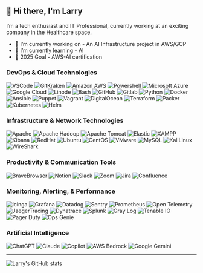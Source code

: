 ## 👋 Hi there, I'm Larry
I’m a tech enthusiast and IT Professional, currently working at an exciting company in the Healthcare space. 

- 🔭 I’m currently working on - An AI Infrastructure project in AWS/GCP
- 🌱 I’m currently learning - AI
- 🥅 2025 Goal - AWS-AI certification

### DevOps & Cloud Technologies
<p>
  <img alt="VSCode" src="https://img.shields.io/badge/-VSCode-007ACC?style=flat&logo=visual-studio-code&logoColor=white" />
  <img alt="GitKraken" src="https://img.shields.io/badge/-GitKraken-000000??style=flat&logo=gitkraken&logoColor=green" />
  <img alt="Amazon AWS" src="https://img.shields.io/badge/AWS-%23FF9900.svg?logo=amazon-web-services&logoColor=white" />
  <img alt="Powershell" src="https://img.shields.io/badge/-Powershell-5391FE?style=flat&logo=PowerShell&logoColor=white" />
  <img alt="Microsoft Azure" src="https://img.shields.io/badge/-MicrosoftAzure-0078D4?style=flat&logo=microsoftazure&logoColor=white" />
  <img alt="Google Cloud" src="https://img.shields.io/badge/-GoogleCloud-4285F4?style=flat&logo=googlecloud&logoColor=white" />
  <img alt="Linode" src="https://img.shields.io/badge/-Linode-00A95C?style=flat&logo=linode&logoColor=white" />
  <img alt="Bash" src="https://img.shields.io/badge/-Bash-4EAA25?style=flat&logo=gnubash&logoColor=white" />
  <img alt="GitHub" src="https://img.shields.io/badge/-GitHub-FCA121?style=flat&logo=github&logoColor=white" />
  <img alt="Gitlab" src="https://img.shields.io/badge/-Gitlab-FCA121?style=flat&logo=gitlab&logoColor=white" />
  <img alt="Python" src="https://img.shields.io/badge/-Python-3776AB?style=flat&logo=python&logoColor=white" /> 
  <img alt="Docker" src="https://img.shields.io/badge/-Docker-2496ED?style=flat&logo=docker&logoColor=white" />
  <img alt="Ansible" src="https://img.shields.io/badge/-Ansible-EE0000?style=flat&logo=ansible&logoColor=white" />
  <img alt="Puppet" src="https://img.shields.io/badge/-Puppet-FFAE1A?style=flat&logo=puppet&logoColor=white" />
  <img alt="Vagrant" src="https://img.shields.io/badge/-Vagrant-1868F2?style=flat&logo=vagrant&logoColor=white" />
  <img alt="DigitalOcean" src="https://img.shields.io/badge/-DigitalOcean-0080FF?style=flat&logo=digitalocean&logoColor=white" />
  <img alt="Terraform" src="https://img.shields.io/badge/-Terraform-7B42BC?style=flat&logo=terraform&logoColor=white" />
  <img alt="Packer" src="https://img.shields.io/badge/-Packer-02A8EF?style=flat&logo=packer&logoColor=white" />
  <img alt="Kubernetes" src="https://img.shields.io/badge/-Kubernetes-326CE5?style=flat&logo=kubernetes&logoColor=white" />
  <img alt="Helm" src="https://img.shields.io/badge/-Helm-0F1689?style=flat&logo=helm&logoColor=white" />
</p>

### Infrastructure & Network Technologies
<p>
  <img alt="Apache" src="https://img.shields.io/badge/-Apache-009639?style=flat&logo=apache&logoColor=white" />
  <img alt="Apache Hadoop" src="https://img.shields.io/badge/-Apache Hadoop-000000?style=flat&logo=apachehadoop&logoColor=white" />
  <img alt="Apache Tomcat" src="https://img.shields.io/badge/-Apache Tomcat-F8DC75?style=flat&logo=apachetomcat&logoColor=white" />
  <img alt="Elastic" src="https://img.shields.io/badge/-Elastic-005571?style=flat&logo=elastic&logoColor=white" />
  <img alt="XAMPP" src="https://img.shields.io/badge/-XAMPP-FB7A24?style=flat&logo=xampp&logoColor=white" />
  <img alt="Kibana" src="https://img.shields.io/badge/-Kibana-005571?style=flat&logo=kibana&logoColor=white" />
  <img alt="RedHat" src="https://img.shields.io/badge/-RedHat-EE0000?style=flat&logo=redhat&logoColor=white" />
  <img alt="Ubuntu" src="https://img.shields.io/badge/-Ubuntu-E95420?style=flat&logo=ubuntu&logoColor=white" /> 
  <img alt="CentOS" src="https://img.shields.io/badge/-CentOS-262577?style=flat&logo=centos&logoColor=white" />
  <img alt="VMware" src="https://img.shields.io/badge/-VMware-607078?style=flat&logo=vmware&logoColor=white" />
  <img alt="MySQL" src="https://img.shields.io/badge/-MySQL-4479A1?style=flat&logo=mysql&logoColor=white" />
  <img alt="KaliLinux" src="https://img.shields.io/badge/-KaliLinux-557C94?style=flat&logo=kali-linux&logoColor=white" /> 
  <img alt="WireShark" src="https://img.shields.io/badge/-WireShark-1679A7?style=flat&logo=wireshark&logoColor=white" /> 
</p>

### Productivity & Communication Tools
<p>
  <img alt="BraveBrowser" src="https://img.shields.io/badge/-BraveBrowser-FB542B?style=flat&logo=brave&logoColor=white" /> 
  <img alt="Notion" src="https://img.shields.io/badge/-Notion-000?style=flat&logo=notion&logoColor=white" />
  <img alt="Slack" src="https://img.shields.io/badge/-Slack-4A154B?style=flat&logo=slack&logoColor=white" />
  <img alt="Zoom" src="https://img.shields.io/badge/-Zoom-2D8CFF?style=flat&logo=zoom&logoColor=white" />
  <img alt="Jira" src="https://img.shields.io/badge/-Jira-0052CC?style=flat&logo=jira&logoColor=white" />
  <img alt="Confluence" src="https://img.shields.io/badge/-Confluence-172B4D?style=flat&logo=confluence&logoColor=white" />
</p>

### Monitoring, Alerting, & Performance
<p>
  <img alt="Icinga" src="https://img.shields.io/badge/-Icinga-06062C?style=flat&logo=icinga&logoColor=white" />
  <img alt="Grafana" src="https://img.shields.io/badge/-Grafana-F46800?style=flat&logo=grafana&logoColor=white" />
  <img alt="Datadog" src="https://img.shields.io/badge/-Datadog-06062C?style=flat&logo=datadog&logoColor=white" />
  <img alt="Sentry" src="https://img.shields.io/badge/-Sentry-362D59?style=flat&logo=sentry&logoColor=white" />
  <img alt="Prometheus" src="https://img.shields.io/badge/-Prometheus-E6522C?style=flat&logo=prometheus&logoColor=white" />
  <img alt="Open Telemetry" src="https://img.shields.io/badge/-OpenTelemetry-000000?style=flat&logo=opentelemetry&logoColor=white" />
  <img alt="JaegerTracing" src="https://img.shields.io/badge/-JaegerTracing-362D59?style=flat&logo=jagertracing&logoColor=white" />
  <img alt="Dynatrace" src="https://img.shields.io/badge/-Dynatrace-1496FF?style=flat&logo=dynatrace&logoColor=white" />
  <img alt="Splunk" src="https://img.shields.io/badge/-Splunk-000000?style=flat&logo=splunk&logoColor=white" /> 
  <img alt="Gray Log" src="https://img.shields.io/badge/-GrayLog-FF3633?style=flat&logo=graylog&logoColor=white" />
  <img alt="Tenable IO" src="https://img.shields.io/badge/-tenable.io-000000?style=flat&logo=tenable.io&logoColor=white" />
  <img alt="Pager Duty" src="https://img.shields.io/badge/-PagerDuty-06AC38?style=flat&logo=pagerduty&logoColor=white" />
  <img alt="Ops Genie" src="https://img.shields.io/badge/-OpsGenie-172B4D?style=flat&logo=opsgenie&logoColor=white" />
</p>

### Artificial Intelligence
<p>
  <img alt="ChatGPT" src="https://img.shields.io/badge/ChatGPT-74aa9c?logo=openai&logoColor=white" />
  <img alt="Claude" src="https://img.shields.io/badge/Claude-D97757?logo=claude&logoColor=fff" />
  <img alt="Copilot" src="https://img.shields.io/badge/GitHub%20Copilot-000?logo=githubcopilot&logoColor=fff" />
  <img alt="AWS Bedrock" src="https://img.shields.io/badge/-AWS%20Bedrock-22A0F1?style=flat&logo=aws&logoColor=white" />
  <img alt="Google Gemini" src="https://img.shields.io/badge/Google%20Gemini-4285F4?style=flat&logo=google&logoColor=white" />

---
![Larry's GitHub stats](https://github-readme-stats.vercel.app/api?username=LarryBetson&show_icons=true&theme=dracula)

